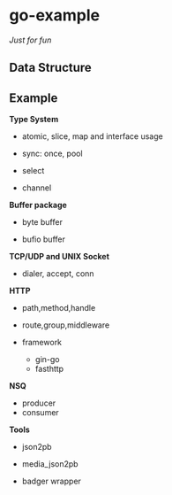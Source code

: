 # go-example

*Just for fun*

## Data Structure


## Example

**Type System**

- atomic, slice, map and interface usage

- sync: once, pool

- select

- channel

**Buffer package**

- byte buffer

- bufio buffer


**TCP/UDP and UNIX Socket**

- dialer, accept, conn


**HTTP**

- path,method,handle

- route,group,middleware

- framework
    - gin-go
    - fasthttp

**NSQ**
- producer
- consumer


**Tools**
- json2pb
* media_json2pb
- badger wrapper
